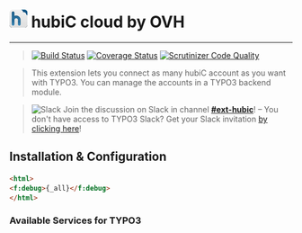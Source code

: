 # ![hubiC](ext_icon.png) hubiC cloud by OVH
***
> [![Build Status](https://travis-ci.org/filoucrackeur/hubic.svg?branch=master)](https://travis-ci.org/filoucrackeur/hubic) 
> [![Coverage Status](https://coveralls.io/repos/github/romm/formz/badge.svg?branch=master)](https://coveralls.io/github/romm/formz?branch=master) 
> [![Scrutinizer Code Quality](https://scrutinizer-ci.com/g/romm/formz/badges/quality-score.png?b=master)](https://scrutinizer-ci.com/g/romm/formz/?branch=master) 

> This extension lets you connect as many hubiC account as you want with TYPO3. You can manage the accounts in a TYPO3 backend module.

> ![Slack](http://betanews.com/wp-content/uploads/2015/03/slack_logo-50x50.jpg) Join the discussion on Slack in channel [**#ext-hubic**](https://typo3.slack.com/messages/ext-hubic)! – You don't have access to TYPO3 Slack? Get your Slack invitation [by clicking here](https://forger.typo3.org/slack)!


## Installation & Configuration
```html
<html>
<f:debug>{_all}</f:debug>
</html>
```


### Available Services for TYPO3
